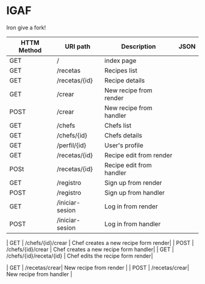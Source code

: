 # IGAF
Iron give a fork!


                      

| HTTM Method   |  URI path     |  Description  |  JSON        |
| ------------- | ------------- | ------------- | ------------- |
| GET | / | index page |
| GET | /recetas | Recipes list |
| GET | /recetas/{id}| Recipe details |
| GET | /crear| New recipe from render |
| POST | /crear| New recipe from handler |
| GET | /chefs | Chefs list |
| GET | /chefs/{id} | Chefs details |
| GET | /perfil/{id} | User's profile |
| GET | /recetas/{id} | Recipe edit from render |
| POSt | /recetas/{id} | Recipe edit from handler |
| GET | /registro | Sign up from render |
| POST | /registro | Sign up from handler |
| GET | /iniciar-sesion | Log in from render |
| POST | /iniciar-sesion | Log in from handler |





| GET | /chefs/{id}/crear | Chef creates a new recipe form render|
| POST | /chefs/{id}/crear | Chef creates a new recipe form handler|
| GET | /chefs/{id}/receta/{id} | Chef edits the recipe form render|



| GET | /recetas/crear| New recipe from render |
| POST | /recetas/crear| New recipe from handler |
